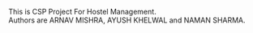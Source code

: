 This is CSP Project For Hostel Management.
<br>
Authors are ARNAV MISHRA, AYUSH KHELWAL and NAMAN SHARMA.